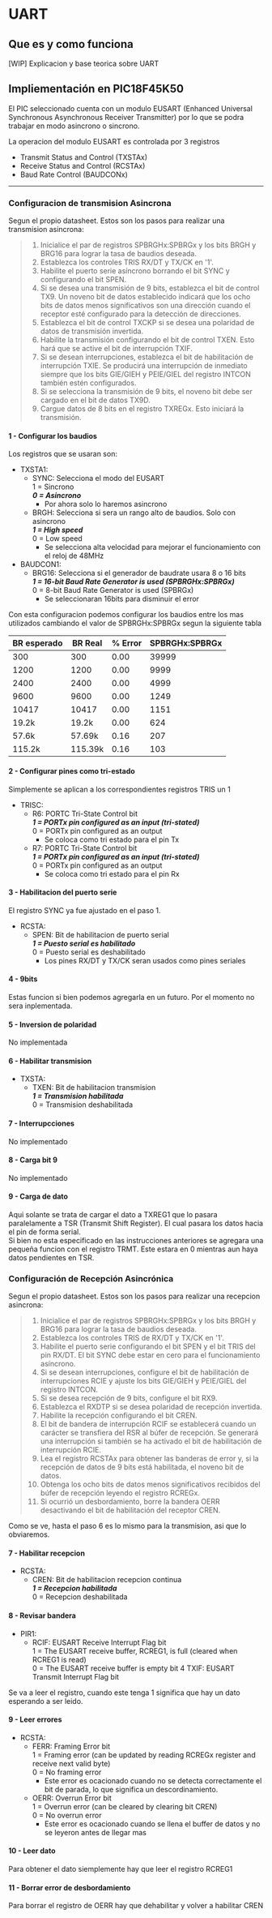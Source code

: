 # UART  

## Que es y como funciona  

[WIP] Explicacion y base teorica sobre UART

## Impliementación en PIC18F45K50  

El PIC seleccionado cuenta con un modulo EUSART (Enhanced Universal Synchronous Asynchronous Receiver Transmitter) por lo que se podra trabajar en modo asincrono o sincrono.

La operacion del modulo EUSART es controlada por 3 registros  

- Transmit Status and Control (TXSTAx)
- Receive Status and Control (RCSTAx)
- Baud Rate Control (BAUDCONx)  

---

### Configuracion de transmision Asincrona

Segun el propio datasheet. Estos son los pasos para realizar una transmision asincrona:

> 1. Inicialice el par de registros SPBRGHx:SPBRGx y los bits BRGH y BRG16 para lograr la tasa de baudios deseada.
> 2. Establezca los controles TRIS RX/DT y TX/CK en '1'.
> 3. Habilite el puerto serie asíncrono borrando el bit SYNC y configurando el bit SPEN.
> 4. Si se desea una transmisión de 9 bits, establezca el bit de control TX9. Un noveno bit de datos establecido indicará que los ocho bits de datos menos significativos son una dirección cuando el receptor esté configurado para la detección de direcciones.
> 5. Establezca el bit de control TXCKP si se desea una polaridad de datos de transmisión invertida.
> 6. Habilite la transmisión configurando el bit de control TXEN. Esto hará que se active el bit de interrupción TXIF.
> 7. Si se desean interrupciones, establezca el bit de habilitación de interrupción TXIE. Se producirá una interrupción de inmediato siempre que los bits GIE/GIEH y PEIE/GIEL del registro INTCON también estén configurados.
> 8. Si se selecciona la transmisión de 9 bits, el noveno bit debe ser cargado en el bit de datos TX9D.
> 9. Cargue datos de 8 bits en el registro TXREGx. Esto iniciará la transmisión.  

#### 1 - Configurar los baudios

Los registros que se usaran son:

- TXSTA1:  
  - SYNC: Selecciona el modo del EUSART  
    1 = Sincrono  
    ***0 = Asincrono***  
    - Por ahora solo lo haremos asincrono
  - BRGH: Selecciona si sera un rango alto de baudios. Solo con asincrono  
  ***1 = High speed***  
  0 = Low speed  
    - Se selecciona alta velocidad para mejorar el funcionamiento con el reloj de 48MHz  
- BAUDCON1:
  - BRG16: Selecciona si el generador de baudrate usara 8 o 16 bits  
  ***1 = 16-bit Baud Rate Generator is used (SPBRGHx:SPBRGx)***  
  0 = 8-bit Baud Rate Generator is used (SPBRGx)
    - Se seleccionaran 16bits para disminuir el error  

Con esta configuracion podemos configurar los baudios entre los mas utilizados cambiando el valor de SPBRGHx:SPBRGx segun la siguiente tabla

| BR esperado | BR Real | % Error | SPBRGHx:SPBRGx |
| -- | -- | -- | -- |
| 300 | 300 | 0.00 | 39999 |
| 1200 | 1200 | 0.00 | 9999 |
| 2400 | 2400 | 0.00 | 4999 |
| 9600 | 9600 | 0.00 | 1249 |
| 10417 | 10417 | 0.00 | 1151 |
| 19.2k | 19.2k | 0.00 | 624 |
| 57.6k | 57.69k | 0.16 | 207 |
| 115.2k | 115.39k | 0.16 | 103 |

#### 2 - Configurar pines como tri-estado

Simplemente se aplican a los correspondientes registros TRIS un 1  

- TRISC:  
  - R6: PORTC Tri-State Control bit  
    ***1 = PORTx pin configured as an input (tri-stated)***  
    0 = PORTx pin configured as an output
    - Se coloca como tri estado para el pin Tx
  - R7: PORTC Tri-State Control bit  
    ***1 = PORTx pin configured as an input (tri-stated)***  
    0 = PORTx pin configured as an output
    - Se coloca como tri estado para el pin Rx

#### 3 - Habilitacion del puerto serie  

El registro SYNC ya fue ajustado en el paso 1.  

- RCSTA:  
  - SPEN: Bit de habilitacion de puerto serial  
    ***1 = Puesto serial es habilitado***  
    0 = Puesto serial es deshabilitado
    - Los pines RX/DT y TX/CK seran usados como pines seriales  

#### 4 - 9bits  

Estas funcion si bien podemos agregarla en un futuro. Por el momento no sera inplementada.

#### 5 - Inversion de polaridad

No implementada  

#### 6 - Habilitar transmision  

- TXSTA:  
  - TXEN: Bit de habilitacion transmision  
    ***1 = Transmision habilitada***  
    0 = Transmision deshabilitada

#### 7 - Interrupcciones

No implementado

#### 8 - Carga bit 9

No implementado

#### 9 - Carga de dato  

Aqui solante se trata de cargar el dato a TXREG1 que lo pasara paralelamente a TSR (Transmit Shift Register). El cual pasara los datos hacia el pin de forma serial.  
Si bien no esta especificado en las instrucciones anteriores se agregara una pequeña funcion con el registro TRMT. Este estara en 0 mientras aun haya datos pendientes en TSR.


### Configuración de Recepción Asincrónica  

Segun el propio datasheet. Estos son los pasos para realizar una recepcion asincrona:

> 1. Inicialice el par de registros SPBRGHx:SPBRGx y los bits BRGH y BRG16 para lograr la tasa de baudios deseada.
> 2. Establezca los controles TRIS de RX/DT y TX/CK en '1'.
> 3. Habilite el puerto serie configurando el bit SPEN y el bit TRIS del pin RX/DT. El bit SYNC debe estar en cero para el funcionamiento asíncrono.
> 4. Si se desean interrupciones, configure el bit de habilitación de interrupciones RCIE y ajuste los bits GIE/GIEH y PEIE/GIEL del registro INTCON.
> 5. Si se desea recepción de 9 bits, configure el bit RX9.
> 6. Establezca el RXDTP si se desea polaridad de recepción invertida.
> 7. Habilite la recepción configurando el bit CREN.
> 8. El bit de bandera de interrupción RCIF se establecerá cuando un carácter se transfiera del RSR al búfer de recepción. Se generará una interrupción si también se ha activado el bit de habilitación de interrupción RCIE.
> 9. Lea el registro RCSTAx para obtener las banderas de error y, si la recepción de datos de 9 bits está habilitada, el noveno bit de datos.
> 10. Obtenga los ocho bits de datos menos significativos recibidos del búfer de recepción leyendo el registro RCREGx.
> 11. Si ocurrió un desbordamiento, borre la bandera OERR desactivando el bit de habilitación del receptor CREN.  

Como se ve, hasta el paso 6 es lo mismo para la transmision, asi que lo obviaremos.

#### 7 - Habilitar recepcion

- RCSTA:  
  - CREN: Bit de habilitacion recepcion continua  
    ***1 = Recepcion habilitada***  
    0 = Recepcion deshabilitada  

#### 8 - Revisar bandera

- PIR1:  
  - RCIF: EUSART Receive Interrupt Flag bit  
    1 = The EUSART receive buffer, RCREG1, is full (cleared when RCREG1 is read)  
    0 = The EUSART receive buffer is empty
bit 4 TXIF: EUSART Transmit Interrupt Flag bit

Se va a leer el registro, cuando este tenga 1 significa que hay un dato esperando a ser leido.

#### 9 - Leer errores

- RCSTA:  
  - FERR: Framing Error bit  
  1 = Framing error (can be updated by reading   RCREGx register and receive next valid byte)  
  0 = No framing error
    - Este error es ocacionado cuando no se detecta correctamente el bit de parada, lo que significa un descordinamiento.
  - OERR: Overrun Error bit  
  1 = Overrun error (can be cleared by clearing bit CREN)  
  0 = No overrun error
    - Este error es ocacionado cuando se llena el buffer de datos y no se leyeron antes de llegar mas

#### 10 - Leer dato

Para obtener el dato siemplemente hay que leer el registro RCREG1

#### 11 - Borrar error de desbordamiento

Para borrar el registro de OERR hay que dehabilitar y volver a habilitar CREN